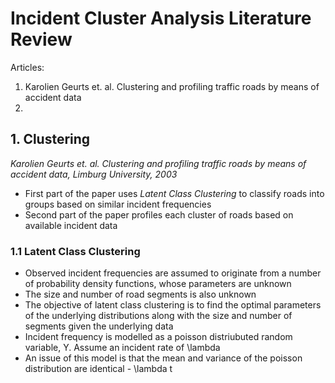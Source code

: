 # Incident Cluster Analysis Literature Review

Articles:
1. Karolien Geurts et. al. Clustering and profiling traffic roads by means of accident data
2.

## 1. Clustering 
*Karolien Geurts et. al. Clustering and profiling traffic roads by means of accident data, Limburg University, 2003*

+ First part of the paper uses *Latent Class Clustering* to classify roads into groups based on similar incident frequencies
+ Second part of the paper profiles each cluster of roads based on available incident data

### 1.1 Latent Class Clustering

+ Observed incident frequencies are assumed to originate from a number of probability density functions, whose parameters are unknown
+ The size and number of road segments is also unknown
+ The objective of latent class clustering is to find the optimal parameters of the underlying distributions along with the size and number of segments given the underlying data
+ Incident frequency is modelled as a poisson distriubuted random variable, Y. Assume an incident rate of \lambda
+ An issue of this model is that the mean and variance of the poisson distribution are identical - \lambda t